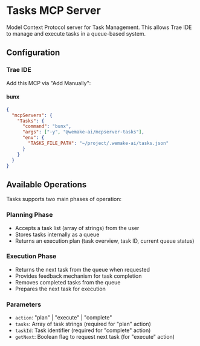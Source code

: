 # Tasks MCP Server

Model Context Protocol server for Task Management. This allows Trae IDE to
manage and execute tasks in a queue-based system.

## Configuration

### Trae IDE

Add this MCP via "Add Manually":

#### bunx

```json
{
  "mcpServers": {
    "Tasks": {
      "command": "bunx",
      "args": ["-y", "@wemake-ai/mcpserver-tasks"],
      "env": {
        "TASKS_FILE_PATH": "~/project/.wemake-ai/tasks.json"
      }
    }
  }
}
```

## Available Operations

Tasks supports two main phases of operation:

### Planning Phase

- Accepts a task list (array of strings) from the user
- Stores tasks internally as a queue
- Returns an execution plan (task overview, task ID, current queue status)

### Execution Phase

- Returns the next task from the queue when requested
- Provides feedback mechanism for task completion
- Removes completed tasks from the queue
- Prepares the next task for execution

### Parameters

- `action`: "plan" | "execute" | "complete"
- `tasks`: Array of task strings (required for "plan" action)
- `taskId`: Task identifier (required for "complete" action)
- `getNext`: Boolean flag to request next task (for "execute" action)
